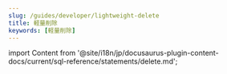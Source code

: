 ```yaml
---
slug: /guides/developer/lightweight-delete
title: 軽量削除
keywords: [軽量削除]
---
```

import Content from '@site/i18n/jp/docusaurus-plugin-content-docs/current/sql-reference/statements/delete.md';

<Content />
